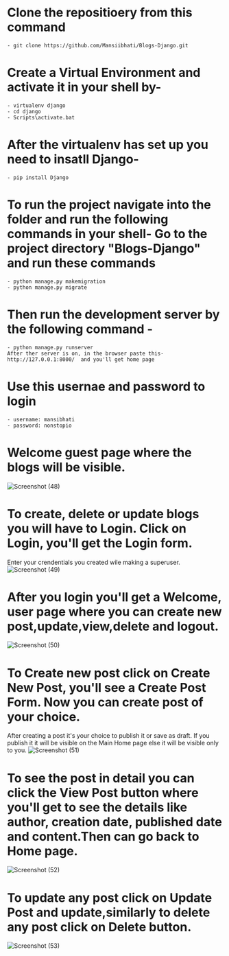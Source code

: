# Clone the repositioery from this command 
    - git clone https://github.com/Mansiibhati/Blogs-Django.git

# Create a Virtual Environment and activate it in your shell by-
    - virtualenv django
    - cd django
    - Scripts\activate.bat
# After the virtualenv has set up you need to insatll Django-
    - pip install Django
# To run the project navigate into the folder and run the following commands in your shell- Go to the project directory "Blogs-Django" and run these commands
    - python manage.py makemigration
    - python manage.py migrate 
# Then run the development server by the following command - 
    - python manage.py runserver
    After ther server is on, in the browser paste this- http://127.0.0.1:8000/  and you'll get home page

# Use this usernae and password to login
    - username: mansibhati
    - password: nonstopio

# Welcome guest page where the blogs will be visible.
![Screenshot (48)](https://github.com/Mansiibhati/Blogs-Django/assets/131988812/71b5c2bb-7b74-4bff-8c25-ea22650a5aec)

# To create, delete or update blogs you will have to Login. Click on Login, you'll get the Login form. 
Enter your crendentials you created wile making a superuser.
![Screenshot (49)](https://github.com/Mansiibhati/Blogs-Django/assets/131988812/f5ec6094-d9a4-40f6-ba85-440d56ad01eb)

# After you login you'll get a Welcome, user page where you can create new post,update,view,delete and logout.
![Screenshot (50)](https://github.com/Mansiibhati/Blogs-Django/assets/131988812/d5fd4938-a9ac-46cb-85da-d64e166e060f)
         
# To Create new post click on Create New Post, you'll see a Create Post Form. Now you can create post of your choice.
After creating a post it's your choice to publish it or save as draft. If you publish it it will be visible on the
Main Home page else it will be visible only to you.
![Screenshot (51)](https://github.com/Mansiibhati/Blogs-Django/assets/131988812/9501f7fd-b4cb-4d79-bc9e-b29bd2600163)
         
# To see the post in detail you can click the View Post button where you'll get to see the details like author, creation date, published date and content.Then can go back to Home page.
![Screenshot (52)](https://github.com/Mansiibhati/Blogs-Django/assets/131988812/d6f359e4-b4f4-4909-bce5-a52c89a5a395)
         
# To update any post click on Update Post and update,similarly to delete any post click on Delete button.
![Screenshot (53)](https://github.com/Mansiibhati/Blogs-Django/assets/131988812/48f450f3-faf2-46da-a84c-ac0c2b869e25)

         






